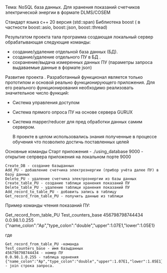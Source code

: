 Тема: NoSQL база данных. Для хранения показаний счетчиков электрической энергии в формате DLMS/COSEM

Стандарт языка с++ 20 версия (std::span)
Библиотека boost ( в частности boost::asio, boost::json, boost::thread)

Результатом проекта тала программа создающая локальный сервер обрабатывающая следующие команды:
- создание/удаление отдельной база данных (БД).
- создание/удаление отдельного ПУ в БД .
- сохранение/выдача измеренных данных ПУ (параметры запроса выдаваемые данные в формате json)

Развитие проекта .
Разработанный функционал является только прототипом и основой реально функционирующего приложения.
Для его реального функционирования необходимо реализовать значительное число функций: 
 - Система управления доступом 
 - Система прямого опроса ПУ на основе сервера GURUX
 - Система mapper/reducer для пред обработки данных самим сервером.

   В проекте в целом использовались знания полученные в
   процессе обучения что позволило достичь поставленных целей
   
Основные команды
    Старт приложения - ./using_database 9000  - открытие сепрвера приложения на локальном порте 9000
    
    Create_DB - создание базыданных    
    Add_PU - добавление счетчика электроэнергии (прибор учёта далее ПУ) в базу данных
    Delete_PU - удаление счетчика электроэнергии из базы данных
    Create_table_PU - создание таблици хранения показаний ПУ
    Delete_table_PU - удаление таблици хранения показаний ПУ
    Add_record_to_table_PU - добавить запись в таблицу 
    Get_record_from_table_PU - получить данные из таблици
    
   Пример команды чтения показаний ПУ:
   
   Get_record_from_table_PU Test_counters_base 456798798744434 0.0.98.1.0.255 {"name_colon":"Ap","type_colon":"double","upper":1.07E1,"lower":1.05E1}
   
   
   где 
   
    Get_record_from_table_PU -команда
    Test_counters_base - имя базыданных    
    456798798744434 - номер ПУ
    0.0.98.1.0.255 - таблица хранения
    {"name_colon":"Ap","type_colon":"double","upper":1.07E1,"lower":1.05E1} - join строка запроса.
